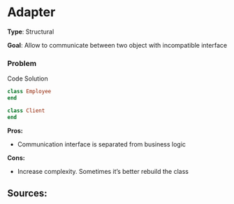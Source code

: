 # Adapter

**Type**: Structural

**Goal**: Allow to communicate between two object with incompatible interface

### Problem
Code
Solution

``` Ruby
class Employee
end

class Client
end
```

**Pros:**
- Communication interface is separated from business logic

**Cons:**
- Increase complexity. Sometimes it’s better rebuild the class

**Sources:**
-
